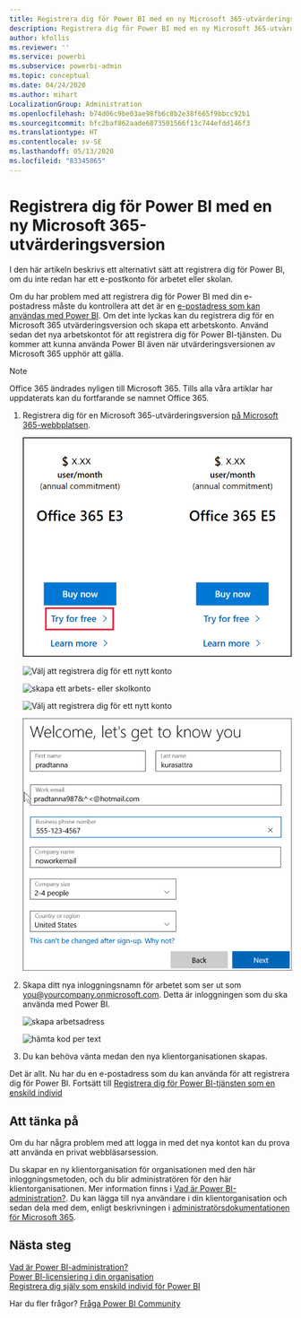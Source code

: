 ```yaml
---
title: Registrera dig för Power BI med en ny Microsoft 365-utvärderingsversion
description: Registrera dig för Power BI med en ny Microsoft 365-utvärderingsversion
author: kfollis
ms.reviewer: ''
ms.service: powerbi
ms.subservice: powerbi-admin
ms.topic: conceptual
ms.date: 04/24/2020
ms.author: mihart
LocalizationGroup: Administration
ms.openlocfilehash: b74d06c9be03ae98fb6c8b2e38f665f9bbcc92b1
ms.sourcegitcommit: bfc2baf862aade6873501566f13c744efdd146f3
ms.translationtype: HT
ms.contentlocale: sv-SE
ms.lasthandoff: 05/13/2020
ms.locfileid: "83345065"
---
```

# <a name="signing-up-for-power-bi-with-a-new-microsoft-365-trial"></a>Registrera dig för Power BI med en ny Microsoft 365-utvärderingsversion

I den här artikeln beskrivs ett alternativt sätt att registrera dig för Power BI, om du inte redan har ett e-postkonto för arbetet eller skolan. 

Om du har problem med att registrera dig för Power BI med din e-postadress måste du kontrollera att det är en [e-postadress som kan användas med Power BI](../fundamentals/service-self-service-signup-for-power-bi.md#supported-email-addresses). Om det inte lyckas kan du registrera dig för en Microsoft 365 utvärderingsversion och skapa ett arbetskonto. Använd sedan det nya arbetskontot för att registrera dig för Power BI-tjänsten. Du kommer att kunna använda Power BI även när utvärderingsversionen av Microsoft 365 upphör att gälla.

> [!NOTE]
> Office 365 ändrades nyligen till Microsoft 365. Tills alla våra artiklar har uppdaterats kan du fortfarande se namnet Office 365.

1. Registrera dig för en Microsoft 365-utvärderingsversion [på Microsoft 365-webbplatsen](https://www.microsoft.com/en-us/microsoft-365/business/compare-more-office-365-for-business-plans).

    ![välkomstsida](media/service-admin-signing-up-for-power-bi-with-a-new-office-365-trial/power-bi-try-now.png)

    ![Välj att registrera dig för ett nytt konto](media/service-admin-signing-up-for-power-bi-with-a-new-office-365-trial/power-bi-existing.png)

    ![skapa ett arbets- eller skolkonto](media/service-admin-signing-up-for-power-bi-with-a-new-office-365-trial/power-bi-create-email.png)

    ![Välj att registrera dig för ett nytt konto](media/service-admin-signing-up-for-power-bi-with-a-new-office-365-trial/power-bi-no-email.png)

    ![ange dina kontaktuppgifter](media/service-admin-signing-up-for-power-bi-with-a-new-office-365-trial/power-bi-welcome-you.png)

    

1. Skapa ditt nya inloggningsnamn för arbetet som ser ut som you@yourcompany.onmicrosoft.com. Detta är inloggningen som du ska använda med Power BI.

    ![skapa arbetsadress](media/service-admin-signing-up-for-power-bi-with-a-new-office-365-trial/power-bi-create-address.png)

    ![hämta kod per text](media/service-admin-signing-up-for-power-bi-with-a-new-office-365-trial/power-bi-robot.png)    

1. Du kan behöva vänta medan den nya klientorganisationen skapas. 

Det är allt.  Nu har du en e-postadress som du kan använda för att registrera dig för Power BI. Fortsätt till [Registrera dig för Power BI-tjänsten som en enskild individ](../fundamentals/service-self-service-signup-for-power-bi.md)





## <a name="important-considerations"></a>Att tänka på
Om du har några problem med att logga in med det nya kontot kan du prova att använda en privat webbläsarsession.    

Du skapar en ny klientorganisation för organisationen med den här inloggningsmetoden, och du blir administratören för den här klientorganisationen. Mer information finns i [Vad är Power BI-administration?](service-admin-administering-power-bi-in-your-organization.md). Du kan lägga till nya användare i din klientorganisation och sedan dela med dem, enligt beskrivningen i [administratörsdokumentationen för Microsoft 365](https://support.office.com/en-sg/article/Add-users-individually-to-Office-365---Admin-Help-1970f7d6-03b5-442f-b385-5880b9c256ec).

## <a name="next-steps"></a>Nästa steg

[Vad är Power BI-administration?](service-admin-administering-power-bi-in-your-organization.md)  
[Power BI-licensiering i din organisation](service-admin-licensing-organization.md)  
[Registrera dig själv som enskild individ för Power BI](../fundamentals/service-self-service-signup-for-power-bi.md)

Har du fler frågor? [Fråga Power BI Community](https://community.powerbi.com/)